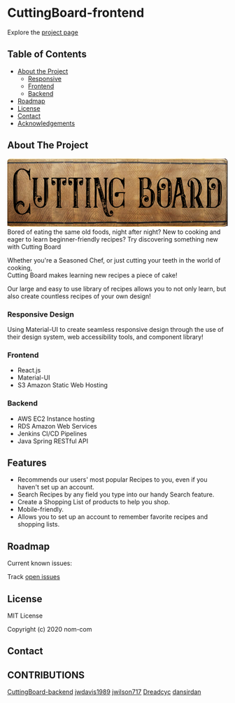 # CuttingBoard-frontend

Explore the [project page](https://github.com/nom-com/CuttingBoard-frontend)

## Table of Contents

- [About the Project](#about-the-project)
  - [Responsive ](#responsive-design)
  - [Frontend](#frontend)
  - [Backend](#backend)
- [Roadmap](#roadmap)
- [License](#license)
- [Contact](#contact)
- [Acknowledgements](#acknowledgements)

## About The Project

![Cutting Board Logo](public/cuttingBoard.png)
  Bored of eating the same old foods, night after night?
  New to cooking and eager to learn beginner-friendly recipes?
  Try discovering something new with Cutting Board

  Whether you're a Seasoned Chef, or just cutting your teeth in the world of cooking,<br/>
  Cutting Board makes learning new recipes a piece of cake!
  
  Our large and easy to use library of recipes allows you to not only learn,
  but also create countless recipes of your own design!

<!-- ![Project Screenshot](TBD) -->

### Responsive Design

Using Material-UI to create seamless responsive design through the use of their design system, web accessibility tools, and component library!

<!-- ![Mobile Phone](public/images/project-mobile-responsive.PNG) -->

<!-- ![iPad/Tablet](public/images/project-mobile-responsive-tablet.PNG) -->

### Frontend

- React.js
- Material-UI
- S3 Amazon Static Web Hosting

### Backend

- AWS EC2 Instance hosting
- RDS Amazon Web Services
- Jenkins CI/CD Pipelines
- Java Spring RESTful API

## Features

- Recommends our users' most popular Recipes to you, even if you haven't set up an account.
- Search Recipes by any field you type into our handy Search feature.
- Create a Shopping List of products to help you shop.
- Mobile-friendly.
- Allows you to set up an account to remember favorite recipes and shopping lists.

<!-- ![Cat Manager UI](public/images/cat-table.gif) -->

## Roadmap

Current known issues:

Track [open issues](https://github.com/nom-com/CuttingBoard-frontend/issues)

## License

MIT License

Copyright (c) 2020 nom-com

## Contact

<!-- Twitter - [@DanielMont_Eton](https://twitter.com/DanielMont_Eton)

LinkedIn - [LinkedIn](https://www.linkedin.com/in/daniel-mont-eton-43a81055/) -->

## CONTRIBUTIONS

[CuttingBoard-backend](https://github.com/nom-com/CuttingBoard-backend)
[jwdavis1989](https://github.com/jwdavis1989)
[jwilson717](https://github.com/jwilson717)
[Dreadcyc](https://github.com/Dreadcyc)
[dansirdan](https://github.com/dansirdan)
